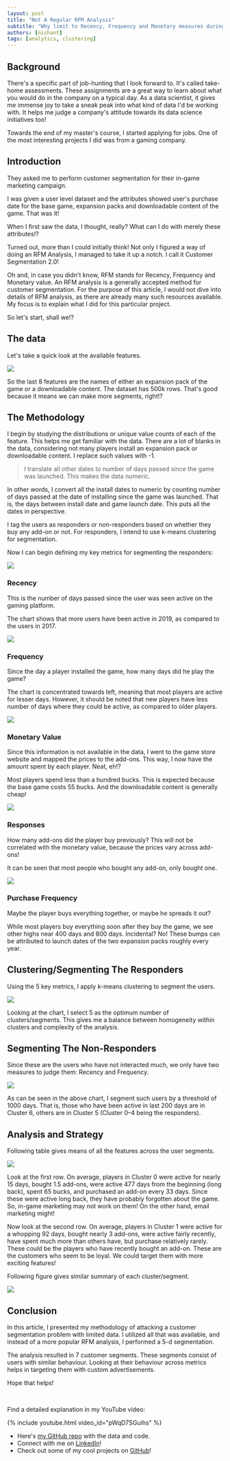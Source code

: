 ```yaml
---
layout: post
title: "Not A Regular RFM Analysis"
subtitle: "Why limit to Recency, Frequency and Monetary measures during Customer Segmentation?"
authors: [nishant]
tags: [analytics, clustering]
---
```


## Background

There's a specific part of job-hunting that I look forward to. It's called take-home assessments. These assignments are a great way to learn about what you would do in the company on a typical day. As a data scientist, it gives me immense joy to take a sneak peak into what kind of data I'd be working with. It helps me judge a company's attitude towards its data science initiatives too!

Towards the end of my master's course, I started applying for jobs. One of the most interesting projects I did was from a gaming company.


## Introduction

They asked me to perform customer segmentation for their in-game marketing campaign.

I was given a user level dataset and the attributes showed user's purchase date for the base game, expansion packs and downloadable content of the game. That was it!

When I first saw the data, I thought, really? What can I do with merely these attributes!?

Turned out, more than I could initially think! Not only I figured a way of doing an RFM Analysis, I managed to take it up a notch. I call it Customer Segmentation 2.0!

Oh and, in case you didn't know, RFM stands for Recency, Frequency and Monetary value. An RFM analysis is a generally accepted method for customer segmentation. For the purpose of this article, I would not dive into details of RFM analysis, as there are already many such resources available. My focus is to explain what I did for this particular project.

So let's start, shall we!?


## The data

Let's take a quick look at the available features.

<img src="/images/2020-11-29-segmentation/data.jpg" />

So the last 8 features are the names of either an expansion pack of the game or a downloadable content. The dataset has 500k rows. That's good because it means we can make more segments, right!?


## The Methodology

I begin by studying the distributions or unique value counts of each of the feature. This helps me get familiar with the data. There are a lot of blanks in the data, considering not many players install an expansion pack or downloadable content. I replace such values with -1.

> I translate all other dates to number of days passed since the game was launched. This makes the data numeric.


In other words, I convert all the install dates to numeric by counting number of days passed at the date of installing since the game was launched. That is, the days between install date and game launch date. This puts all the dates in perspective.

I tag the users as responders or non-responders based on whether they buy any add-on or not. For responders, I intend to use k-means clustering for segmentation.

Now I can begin defining my key metrics for segmenting the responders:

<img src="/images/2020-11-29-segmentation/recency.jpg" />


### Recency

This is the number of days passed since the user was seen active on the gaming platform.

The chart shows that more users have been active in 2019, as compared to the users in 2017.

<img src="/images/2020-11-29-segmentation/frequency.jpg" />

### Frequency

Since the day a player installed the game, how many days did he play the game?

The chart is concentrated towards left, meaning that most players are active for lesser days. However, it should be noted that new players have less number of days where they could be active, as compared to older players.


<img src="/images/2020-11-29-segmentation/monetary-value.png" />


### Monetary Value

Since this information is not available in the data, I went to the game store website and mapped the prices to the add-ons. This way, I now have the amount spent by each player. Neat, eh!?

Most players spend less than a hundred bucks. This is expected because the base game costs 55 bucks. And the downloadable content is generally cheap!

<img src="/images/2020-11-29-segmentation/responses.png" />


### Responses

How many add-ons did the player buy previously? This will not be correlated with the monetary value, because the prices vary across add-ons!

It can be seen that most people who bought any add-on, only bought one.

<img src="/images/2020-11-29-segmentation/purchase-frequency.png" />


### Purchase Frequency

Maybe the player buys everything together, or maybe he spreads it out?

While most players buy everything soon after they buy the game, we see other highs near 400 days and 800 days. Incidental? No! These bumps can be attributed to launch dates of the two expansion packs roughly every year.



## Clustering/Segmenting The Responders

Using the 5 key metrics, I apply k-means clustering to segment the users.

<img src="/images/2020-11-29-segmentation/elbow.jpg" />

Looking at the chart, I select 5 as the optimum number of clusters/segments. This gives me a balance between homogeneity within clusters and complexity of the analysis.


## Segmenting The Non-Responders

Since these are the users who have not interacted much, we only have two measures to judge them: Recency and Frequency.

<img src="/images/2020-11-29-segmentation/recency-vs-frequency.jpg" />

As can be seen in the above chart, I segment such users by a threshold of 1000 days. That is, those who have been active in last 200 days are in Cluster 6, others are in Cluster 5 (Cluster 0–4 being the responders).

## Analysis and Strategy

Following table gives means of all the features across the user segments.

<img src="/images/2020-11-29-segmentation/segments.jpg" />

Look at the first row. On average, players in Cluster 0 were active for nearly 15 days, bought 1.5 add-ons, were active 477 days from the beginning (long back), spent 65 bucks, and purchased an add-on every 33 days. Since these were active long back, they have probably forgotten about the game. So, in-game marketing may not work on them! On the other hand, email marketing might!

Now look at the second row. On average, players in Cluster 1 were active for a whopping 92 days, bought nearly 3 add-ons, were active fairly recently, have spent much more than others have, but purchase relatively rarely. These could be the players who have recently bought an add-on. These are the customers who seem to be loyal. We could target them with more exciting features!

Following figure gives similar summary of each cluster/segment.

<img src="/images/2020-11-29-segmentation/strategy.jpg" />

## Conclusion

In this article, I presented my methodology of attacking a customer segmentation problem with limited data. I utilized all that was available, and instead of a more popular RFM analysis, I performed a 5-d segmentation.

The analysis resulted in 7 customer segments. These segments consist of users with similar behaviour. Looking at their behaviour across metrics helps in targeting them with custom advertisements.

Hope that helps!

&nbsp;

Find a detailed explanation in my YouTube video:

{% include youtube.html video_id="pWqD7SGuihs" %}


* Here's [my GitHub repo](https://github.com/mohannishant6/Customer-Segmentation/tree/master/2K) with the data and code.
* Connect with me on [LinkedIn](https://www.linkedin.com/in/mohannishant/)!
* Check out some of my cool projects on [GitHub](https://github.com/mohannishant6)!